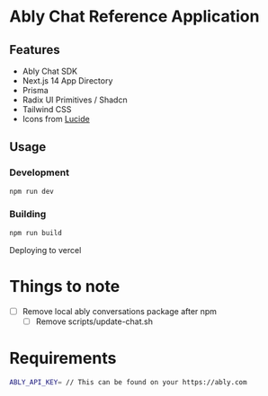 # Ably Chat Reference Application

## Features

- Ably Chat SDK
- Next.js 14 App Directory
- Prisma
- Radix UI Primitives / Shadcn
- Tailwind CSS
- Icons from [Lucide](https://lucide.dev)

## Usage

### Development

```bash
npm run dev
```

### Building

```bash
npm run build
```

Deploying to vercel

# Things to note

- [ ] Remove local ably conversations package after npm
  - [ ] Remove scripts/update-chat.sh

# Requirements

```bash
ABLY_API_KEY= // This can be found on your https://ably.com
```
